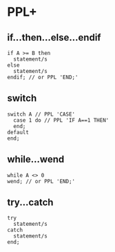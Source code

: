# PPL+

## if...then...else...endif
```
if A >= B then
  statement/s
else
  statement/s
endif; // or PPL 'END;'
```

## switch
```
switch A // PPL 'CASE'
  case 1 do // PPL 'IF A==1 THEN'
  end;
default
end;
```

## while...wend
```
while A <> 0
wend; // or PPL 'END;'
```

## try...catch
```
try
  statement/s
catch
  statement/s
end;
```
